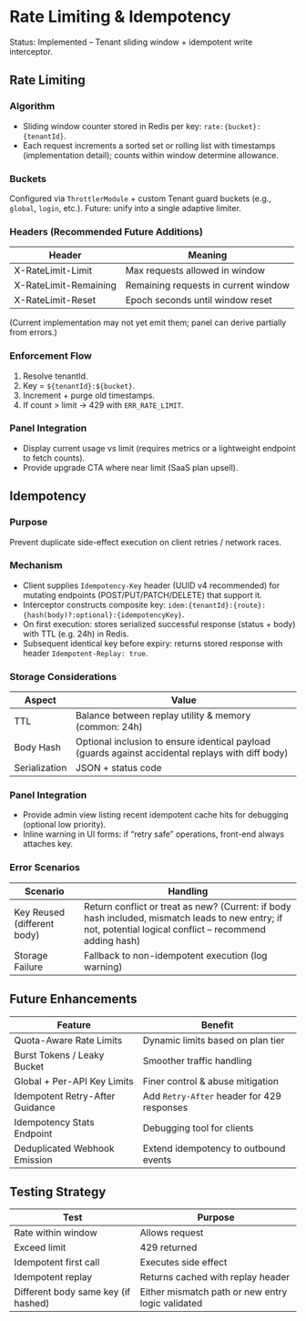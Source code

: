 # Rate Limiting & Idempotency

Status: Implemented – Tenant sliding window + idempotent write interceptor.

## Rate Limiting
### Algorithm
- Sliding window counter stored in Redis per key: `rate:{bucket}:{tenantId}`.
- Each request increments a sorted set or rolling list with timestamps (implementation detail); counts within window determine allowance.

### Buckets
Configured via `ThrottlerModule` + custom Tenant guard buckets (e.g., `global`, `login`, etc.). Future: unify into a single adaptive limiter.

### Headers (Recommended Future Additions)
| Header | Meaning |
|--------|---------|
| X-RateLimit-Limit | Max requests allowed in window |
| X-RateLimit-Remaining | Remaining requests in current window |
| X-RateLimit-Reset | Epoch seconds until window reset |

(Current implementation may not yet emit them; panel can derive partially from errors.)

### Enforcement Flow
1. Resolve tenantId.
2. Key = `${tenantId}:${bucket}`.
3. Increment + purge old timestamps.
4. If count > limit → 429 with `ERR_RATE_LIMIT`.

### Panel Integration
- Display current usage vs limit (requires metrics or a lightweight endpoint to fetch counts).
- Provide upgrade CTA where near limit (SaaS plan upsell).

## Idempotency
### Purpose
Prevent duplicate side-effect execution on client retries / network races.

### Mechanism
- Client supplies `Idempotency-Key` header (UUID v4 recommended) for mutating endpoints (POST/PUT/PATCH/DELETE) that support it.
- Interceptor constructs composite key: `idem:{tenantId}:{route}:{hash(body)?:optional}:{idempotencyKey}`.
- On first execution: stores serialized successful response (status + body) with TTL (e.g. 24h) in Redis.
- Subsequent identical key before expiry: returns stored response with header `Idempotent-Replay: true`.

### Storage Considerations
| Aspect | Value |
|--------|-------|
| TTL | Balance between replay utility & memory (common: 24h) |
| Body Hash | Optional inclusion to ensure identical payload (guards against accidental replays with diff body) |
| Serialization | JSON + status code |

### Panel Integration
- Provide admin view listing recent idempotent cache hits for debugging (optional low priority).
- Inline warning in UI forms: if “retry safe” operations, front-end always attaches key.

### Error Scenarios
| Scenario | Handling |
|----------|----------|
| Key Reused (different body) | Return conflict or treat as new? (Current: if body hash included, mismatch leads to new entry; if not, potential logical conflict – recommend adding hash) |
| Storage Failure | Fallback to non-idempotent execution (log warning) |

## Future Enhancements
| Feature | Benefit |
|---------|--------|
| Quota-Aware Rate Limits | Dynamic limits based on plan tier |
| Burst Tokens / Leaky Bucket | Smoother traffic handling |
| Global + Per-API Key Limits | Finer control & abuse mitigation |
| Idempotent Retry-After Guidance | Add `Retry-After` header for 429 responses |
| Idempotency Stats Endpoint | Debugging tool for clients |
| Deduplicated Webhook Emission | Extend idempotency to outbound events |

## Testing Strategy
| Test | Purpose |
|------|---------|
| Rate within window | Allows request |
| Exceed limit | 429 returned |
| Idempotent first call | Executes side effect |
| Idempotent replay | Returns cached with replay header |
| Different body same key (if hashed) | Either mismatch path or new entry logic validated |


